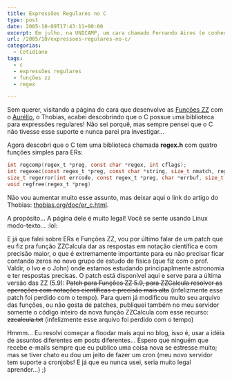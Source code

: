 ```yaml
---
title: Expressões Regulares no C
type: post
date: 2005-10-09T17:43:11+00:00
excerpt: Em julho, na UNICAMP, um cara chamado Fernando Aires (e conhecido como Tchê), falou brevemente que o "scanf" suportava alguma coisa que é quase uma expressão regular no seu primeiro argumento. Mas a biblioteca regex.h é bem mais legal!
url: /2005/10/expressoes-regulares-no-c/
categorias:
  - Cotidiano
tags:
  - c
  - expressões regulares
  - funções zz
  - regex

---
```

Sem querer, visitando a página do cara que desenvolve as [Funções ZZ][1] com o [Aurélio][2], o Thobias, acabei descobrindo que o C possue uma biblioteca para expressões regulares! Não sei porquê, mas sempre pensei que o C não tivesse esse suporte e nunca parei pra investigar…

Agora descobri que o C tem uma biblioteca chamada **regex.h** com quatro funções simples para ERs:

```c
int regcomp(regex_t *preg, const char *regex, int cflags);
int regexec(const regex_t *preg, const char *string, size_t nmatch, regmatch_t pmatch[], int eflags);
size_t regerror(int errcode, const regex_t *preg, char *errbuf, size_t errbuf_size);
void regfree(regex_t *preg)
```

Não vou aumentar muito esse assunto, mas deixar aqui o link do artigo do Thobias: [thobias.org/doc/er_c.html][3].

A propósito… A página dele é muito legal! Você se sente usando Linux modo-texto… :lol:

E já que falei sobre ERs e Funções ZZ, vou por último falar de um patch que eu fiz pra função ZZCalcula dar as respostas em notação científica e com precisão maior, o que é extremamente importante para eu não precisar ficar contando zeros no novo grupo de estudo de física (que fiz com o prof. Valdir, o Ivo e o John) onde estamos estudando principaplmente astronomia e ter respostas precisas. O patch está disponível aqui e serve para a última versão das ZZ (5.9): ~~Patch para Funções ZZ 5.9, para ZZCalcula resolver as operações com notações científicas e precisão mais alta~~ (infelizmente esse patch foi perdido com o tempo). Para quem já modificou muito seu arquivo das funções, ou não gosta de patches, publiquei também no meu servidor somente o código inteiro da nova função ZZCalcula com esse recurso: ~~zzcalcula.txt~~ (infelizmente esse arquivo foi perdido com o tempo)

Hmmm… Eu resolvi começar a floodar mais aqui no blog, isso é, usar a idéia de assuntos diferentes em posts diferentes… Espero que ninguém que recebe e-mails sempre que eu publico uma coisa nova se estresse muito; mas se tiver chato eu dou um jeito de fazer um cron (meu novo servidor tem suporte a cronjobs! E já que eu nunca usei, seria muito legal aprender…) ;)

 [1]: http://funcoeszz.net
 [2]: http://aurelio.net
 [3]: http://www.thobias.org/doc/er_c.html


